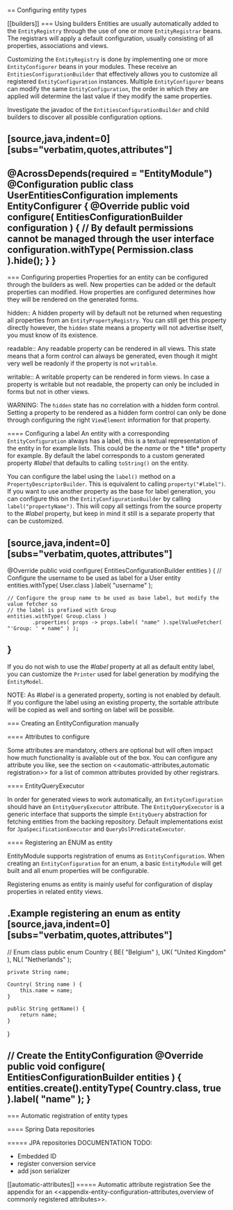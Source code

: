 == Configuring entity types

[[builders]]
=== Using builders
Entities are usually automatically added to the `EntityRegistry` through the use of one or more `EntityRegistrar` beans.
The registrars will apply a default configuration, usually consisting of all properties, associations and views.

Customizing the `EntityRegistry` is done by implementing one or more `EntityConfigurer` beans in your modules.
These receive an `EntitiesConfigurationBuilder` that effectively allows you to customize all registered `EntityConfiguration` instances.
Multiple `EntityConfigurer` beans can modify the same `EntityConfiguration`, the order in which they are applied will determine the last value if they modify the same properties.

Investigate the javadoc of the `EntitiesConfigurationBuilder` and child builders to discover all possible configuration options.

[source,java,indent=0]
[subs="verbatim,quotes,attributes"]
----
@AcrossDepends(required = "EntityModule")
@Configuration
public class UserEntitiesConfiguration implements EntityConfigurer
{
	@Override
	public void configure( EntitiesConfigurationBuilder configuration ) {
		// By default permissions cannot be managed through the user interface
		configuration.withType( Permission.class ).hide();
	}
}
----

=== Configuring properties
Properties for an entity can be configured through the builders as well.
New properties can be added or the default properties can modified.
How properties are configured determines how they will be rendered on the generated forms.

hidden:: A hidden property will by default not be returned when requesting all properties from an `EntityPropertyRegistry`.
You can still get this property directly however, the `hidden` state means a property will not advertise itself, you must know of its existence.

readable:: Any readable property can be rendered in all views.
This state means that a form control can always be generated, even though it might very well be readonly if the property is not `writable`.

writable::  A writable property can be rendered in form views.
In case a property is writable but not readable, the property can only be included in forms but not in other views.

WARNING: The `hidden` state has no correlation with a hidden form control.
Setting a property to be rendered as a hidden form control can only be done through configuring the right `ViewElement` information for that property.

==== Configuring a label
An entity with a corresponding `EntityConfiguration` always has a label, this is a textual representation of the entity in for example lists.
This could be the *name* or the * title* property for example.
By default the label corresponds to a custom generated property *#label* that defaults to calling `toString()` on the entity.

You can configure the label using the `label()` method on a `PropertyDescriptorBuilder`.
This is equivalent to calling `property("#label")`.
If you want to use another property as the base for label generation, you can configure this on the `EntityConfigurationBuilder` by calling `label("propertyName")`.
This will copy all settings from the source property to the *#label* property, but keep in mind it still is a separate property that can be customized.

[source,java,indent=0]
[subs="verbatim,quotes,attributes"]
----
@Override
public void configure( EntitiesConfigurationBuilder entities ) {
    // Configure the username to be used as label for a User entity
    entities.withType( User.class ).label( "username" );

    // Configure the group name to be used as base label, but modify the value fetcher so
    // the label is prefixed with Group
    entities.withType( Group.class )
            .properties( props -> props.label( "name" ).spelValueFetcher( "'Group: ' + name" ) );
}
----

If you do not wish to use the *#label* property at all as default entity label, you can customize the `Printer` used for label generation by modifying the `EntityModel`.

NOTE: As *#label* is a generated property, sorting is not enabled by default.
If you configure the label using an existing property, the sortable attribute will be copied as well and sorting on label will be possible.


=== Creating an EntityConfiguration manually

==== Attributes to configure

Some attributes are mandatory, others are optional but will often impact how much functionality is available out of the box.
You can configure any attribute you like, see the section on <<automatic-attributes,automatic registration>> for a list of common attributes provided by other registrars.

==== EntityQueryExecutor

In order for generated views to work automatically, an `EntityConfiguration` should have an `EntityQueryExecutor` attribute.
The `EntityQueryExecutor` is a generic interface that supports the simple `EntityQuery` abstraction for fetching entities from the backing repository.
Default implementations exist for `JpaSpecificationExecutor` and `QueryDslPredicateExecutor`.

==== Registering an ENUM as entity

EntityModule supports registration of enums as `EntityConfiguration`.
When creating an `EntityConfiguration` for an enum, a basic `EntityModule` will get built and all enum properties will be configurable.

Registering enums as entity is mainly useful for configuration of display properties in related entity views.

.Example registering an enum as entity
[source,java,indent=0]
[subs="verbatim,quotes,attributes"]
----
// Enum class
public enum Country
{
    BE( "Belgium" ),
    UK( "United Kingdom" ),
    NL( "Netherlands" );

    private String name;

    Country( String name ) {
        this.name = name;
    }

    public String getName() {
        return name;
    }
}

// Create the EntityConfiguration
@Override
public void configure( EntitiesConfigurationBuilder entities ) {
    entities.create().entityType( Country.class, true ).label( "name" );
}
----

=== Automatic registration of entity types

==== Spring Data repositories

===== JPA repositories
DOCUMENTATION TODO:

 * Embedded ID
 * register conversion service
 * add json serializer

[[automatic-attributes]]
===== Automatic attribute registration
See the appendix for an <<appendix-entity-configuration-attributes,overview of commonly registered attributes>>.



